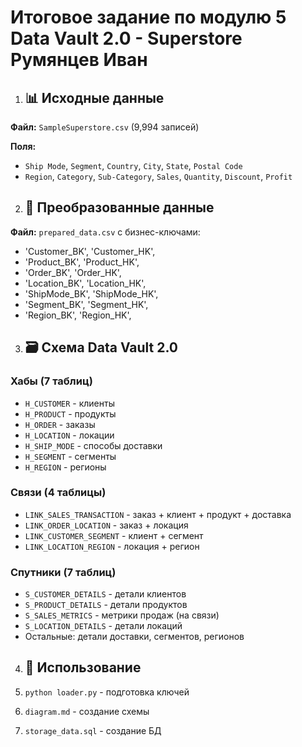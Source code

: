 # Итоговое задание по модулю 5 Data Vault 2.0 - Superstore Румянцев Иван

1. ## 📊 Исходные данные

**Файл:** `SampleSuperstore.csv` (9,994 записей)

**Поля:**
- `Ship Mode`, `Segment`, `Country`, `City`, `State`, `Postal Code`
- `Region`, `Category`, `Sub-Category`, `Sales`, `Quantity`, `Discount`, `Profit`

2. ## 🔄 Преобразованные данные

**Файл:** `prepared_data.csv` с бизнес-ключами:

- 'Customer_BK', 'Customer_HK',
- 'Product_BK', 'Product_HK', 
- 'Order_BK', 'Order_HK',
- 'Location_BK', 'Location_HK',
- 'ShipMode_BK', 'ShipMode_HK',
- 'Segment_BK', 'Segment_HK',
- 'Region_BK', 'Region_HK',

3. ## 🗃️ Схема Data Vault 2.0

### Хабы (7 таблиц)
- `H_CUSTOMER` - клиенты
- `H_PRODUCT` - продукты  
- `H_ORDER` - заказы
- `H_LOCATION` - локации
- `H_SHIP_MODE` - способы доставки
- `H_SEGMENT` - сегменты
- `H_REGION` - регионы

### Связи (4 таблицы)
- `LINK_SALES_TRANSACTION` - заказ + клиент + продукт + доставка
- `LINK_ORDER_LOCATION` - заказ + локация
- `LINK_CUSTOMER_SEGMENT` - клиент + сегмент  
- `LINK_LOCATION_REGION` - локация + регион

### Спутники (7 таблиц)
- `S_CUSTOMER_DETAILS` - детали клиентов
- `S_PRODUCT_DETAILS` - детали продуктов
- `S_SALES_METRICS` - метрики продаж (на связи)
- `S_LOCATION_DETAILS` - детали локаций
- Остальные: детали доставки, сегментов, регионов

4. ## 🚀 Использование

1. `python loader.py` - подготовка ключей
2. `diagram.md` - создание схемы
3. `storage_data.sql` - создание БД
